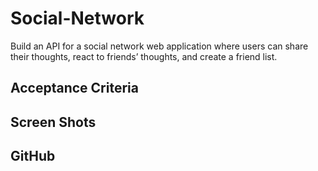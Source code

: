 # Social-Network
Build an API for a social network web application where users can share their thoughts, react to friends’ thoughts, and create a friend list.

## Acceptance Criteria

## Screen Shots

## GitHub